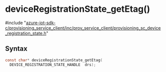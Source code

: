# deviceRegistrationState_getEtag()

\#include "[azure-iot-sdk-c/provisioning_service_client/inc/prov_service_client/provisioning_sc_device_registration_state.h](../iot-c-ref-provisioning-sc-device-registration-state-h.md)"  

## Syntax

```C
const char* deviceRegistrationState_getEtag(
  DEVICE_REGISTRATION_STATE_HANDLE  drs);
```

